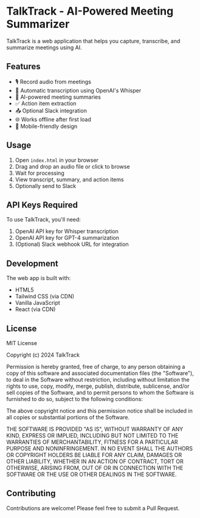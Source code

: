 # TalkTrack - AI-Powered Meeting Summarizer

TalkTrack is a web application that helps you capture, transcribe, and summarize meetings using AI.

## Features

- 🎙️ Record audio from meetings
- 📝 Automatic transcription using OpenAI's Whisper
- 🧠 AI-powered meeting summaries
- ✅ Action item extraction
- 📤 Optional Slack integration
- 🌐 Works offline after first load
- 📱 Mobile-friendly design

## Usage

1. Open `index.html` in your browser
2. Drag and drop an audio file or click to browse
3. Wait for processing
4. View transcript, summary, and action items
5. Optionally send to Slack

## API Keys Required

To use TalkTrack, you'll need:

1. OpenAI API key for Whisper transcription
2. OpenAI API key for GPT-4 summarization
3. (Optional) Slack webhook URL for integration

## Development

The web app is built with:
- HTML5
- Tailwind CSS (via CDN)
- Vanilla JavaScript
- React (via CDN)

## License

MIT License

Copyright (c) 2024 TalkTrack

Permission is hereby granted, free of charge, to any person obtaining a copy
of this software and associated documentation files (the "Software"), to deal
in the Software without restriction, including without limitation the rights
to use, copy, modify, merge, publish, distribute, sublicense, and/or sell
copies of the Software, and to permit persons to whom the Software is
furnished to do so, subject to the following conditions:

The above copyright notice and this permission notice shall be included in all
copies or substantial portions of the Software.

THE SOFTWARE IS PROVIDED "AS IS", WITHOUT WARRANTY OF ANY KIND, EXPRESS OR
IMPLIED, INCLUDING BUT NOT LIMITED TO THE WARRANTIES OF MERCHANTABILITY,
FITNESS FOR A PARTICULAR PURPOSE AND NONINFRINGEMENT. IN NO EVENT SHALL THE
AUTHORS OR COPYRIGHT HOLDERS BE LIABLE FOR ANY CLAIM, DAMAGES OR OTHER
LIABILITY, WHETHER IN AN ACTION OF CONTRACT, TORT OR OTHERWISE, ARISING FROM,
OUT OF OR IN CONNECTION WITH THE SOFTWARE OR THE USE OR OTHER DEALINGS IN THE
SOFTWARE.

## Contributing

Contributions are welcome! Please feel free to submit a Pull Request. 